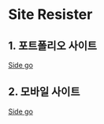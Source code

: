 # Site Resister
## 1. 포트폴리오 사이트
<a href="https://matodale.github.io/MyPortFolio/Portfolio/index.html">Side go</a>
## 2. 모바일 사이트
<a href="https://matodale.github.io/MyPortFolio/AppleAppSite/index.html">Side go</a>
